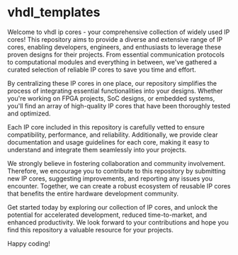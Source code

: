 # vhdl_templates
Welcome to vhdl ip cores - your comprehensive collection of widely used IP cores! This repository aims to provide a diverse and extensive range of IP cores, enabling developers, engineers, and enthusiasts to leverage these proven designs for their projects. From essential communication protocols to computational modules and everything in between, we've gathered a curated selection of reliable IP cores to save you time and effort.

By centralizing these IP cores in one place, our repository simplifies the process of integrating essential functionalities into your designs. Whether you're working on FPGA projects, SoC designs, or embedded systems, you'll find an array of high-quality IP cores that have been thoroughly tested and optimized.

Each IP core included in this repository is carefully vetted to ensure compatibility, performance, and reliability. Additionally, we provide clear documentation and usage guidelines for each core, making it easy to understand and integrate them seamlessly into your projects.

We strongly believe in fostering collaboration and community involvement. Therefore, we encourage you to contribute to this repository by submitting new IP cores, suggesting improvements, and reporting any issues you encounter. Together, we can create a robust ecosystem of reusable IP cores that benefits the entire hardware development community.

Get started today by exploring our collection of IP cores, and unlock the potential for accelerated development, reduced time-to-market, and enhanced productivity. We look forward to your contributions and hope you find this repository a valuable resource for your projects.

Happy coding!
